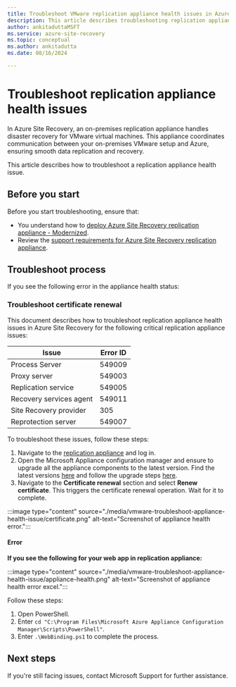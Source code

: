 ```yaml
---
title: Troubleshoot VMware replication appliance health issues in Azure Site Recovery 
description: This article describes troubleshooting replication appliance health issues in Azure Site Recovery. 
author: ankitaduttaMSFT
ms.service: azure-site-recovery
ms.topic: conceptual
ms.author: ankitadutta
ms.date: 08/16/2024

---
```

# Troubleshoot replication appliance health issues
 

In Azure Site Recovery, an on-premises replication appliance handles disaster recovery for VMware virtual machines. This appliance coordinates communication between your on-premises VMware setup and Azure, ensuring smooth data replication and recovery. 

This article describes how to troubleshoot a replication appliance health issue.

## Before you start

Before you start troubleshooting, ensure that:

- You understand how to [deploy Azure Site Recovery replication appliance - Modernized](./deploy-vmware-azure-replication-appliance-modernized.md).
- Review the [support requirements for Azure Site Recovery replication appliance](./replication-appliance-support-matrix.md).

## Troubleshoot process

If you see the following error in the appliance health status:

### Troubleshoot certificate renewal

This document describes how to troubleshoot replication appliance health issues in Azure Site Recovery for the following critical replication appliance issues:

| Issue | Error ID |
|-------|----------|
| Process Server | 549009 |
| Proxy server | 549003 |
| Replication service | 549005 |
| Recovery services agent | 549011 |
| Site Recovery provider | 305 |
| Reprotection server | 549007 |

To troubleshoot these issues, follow these steps:

1. Navigate to the [replication appliance](./deploy-vmware-azure-replication-appliance-modernized.md) and log in.
2. Open the Microsoft Appliance configuration manager and ensure to upgrade all the appliance components to the latest version. Find the latest versions [here](./site-recovery-whats-new.md#supported-updates) and follow the upgrade steps [here](./upgrade-mobility-service-modernized.md#upgrade-appliance).
3. Navigate to the **Certificate renewal** section and select **Renew certificate**. This triggers the certificate renewal operation. Wait for it to complete.

:::image type="content" source="./media/vmware-troubleshoot-appliance-health-issue/certificate.png" alt-text="Screenshot of appliance health error.":::
   

#### Error

**If you see the following for your web app in replication appliance:**

:::image type="content" source="./media/vmware-troubleshoot-appliance-health-issue/appliance-health.png" alt-text="Screenshot of appliance health error excel.":::
    
Follow these steps:

1. Open PowerShell.
2. Enter `cd "C:\Program Files\Microsoft Azure Appliance Configuration Manager\Scripts\PowerShell"`.
3. Enter `.\WebBinding.ps1` to complete the process.

## Next steps

If you're still facing issues, contact Microsoft Support for further assistance.
